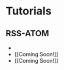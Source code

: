 #  Tutorials
## RSS-ATOM

* [](Tutorials/RSS-ATOM/How-to-Follow-RSS-Feeds-on-Nostr-Using-Atomstr.md)
* [[Coming Soon!]]
* [[Coming Soon!]]

